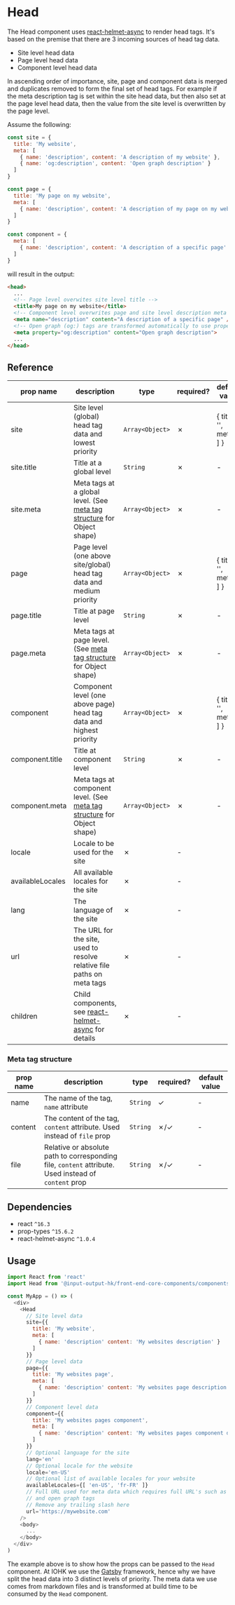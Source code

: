 # Head

The Head component uses [react-helmet-async](https://www.npmjs.com/package/react-helmet-async) to render head tags. It's based on the premise that there are 3 incoming sources of head tag data.

* Site level head data
* Page level head data
* Component level head data

In ascending order of importance, site, page and component data is merged and duplicates removed to form the final set of head tags. For example if the meta description tag is set within the site head data, but then also set at the page level head data, then the value from the site level is overwritten by the page level.

Assume the following:

```javascript
const site = {
  title: 'My website',
  meta: [
    { name: 'description', content: 'A description of my website' },
    { name: 'og:description', content: 'Open graph description' }
  ]
}

const page = {
  title: 'My page on my website',
  meta: [
    { name: 'description', content: 'A description of my page on my website' }
  ]
}

const component = {
  meta: [
    { name: 'description', content: 'A description of a specific page' }
  ]
}
```

will result in the output:

```html
<head>
  ...
  <!-- Page level overwites site level title -->
  <title>My page on my website</title>
  <!-- Component level overwrites page and site level description meta tag -->
  <meta name="description" content="A description of a specific page" />
  <!-- Open graph (og:) tags are transformed automatically to use property instead of name -->
  <meta property="og:description" content="Open graph description">
  ...
</head>
```

## Reference

| prop name | description | type | required? | default value |
| --------- | ----------- | ---- | --------- | ------------- |
| site | Site level (global) head tag data and lowest priority | `Array<Object>` | ✗ | { title: '', meta: [ ] } |
| site.title | Title at a global level | `String` | ✗ | - |
| site.meta | Meta tags at a global level. (See [meta tag structure](#meta-tag-structure) for Object shape) | `Array<Object>` | ✗ | - |
| page | Page level (one above site/global) head tag data and medium priority | `Array<Object>` | ✗ | { title: '', meta: [ ] } |
| page.title | Title at page level | `String` | ✗ | - |
| page.meta | Meta tags at page level. (See [meta tag structure](#meta-tag-structure) for Object shape) | `Array<Object>` | ✗ | - |
| component | Component level (one above page) head tag data and highest priority | `Array<Object>` | ✗ | { title: '', meta: [ ] } |
| component.title | Title at component level | `String` | ✗ | - |
| component.meta | Meta tags at component level. (See [meta tag structure](#meta-tag-structure) for Object shape) | `Array<Object>` | ✗ | - |
| locale | Locale to be used for the site | ✗ | - |
| availableLocales | All available locales for the site | ✗ | - |
| lang | The language of the site | ✗ | - |
| url | The URL for the site, used to resolve relative file paths on meta tags | ✗ | - |
| children | Child components, see [react-helmet-async](https://www.npmjs.com/package/react-helmet-async) for details | ✗ | - |


### Meta tag structure

| prop name | description | type | required? | default value |
| --------- | ----------- | ---- | --------- | ------------- |
| name | The name of the tag, `name` attribute | `String` | ✓ | - |
| content | The content of the tag, `content` attribute. Used instead of `file` prop | `String` | ✗/✓ | - |
| file | Relative or absolute path to corresponding file, `content` attribute. Used instead of `content` prop | `String` | ✗/✓ | - |

## Dependencies

* react `^16.3`
* prop-types `^15.6.2`
* react-helmet-async `^1.0.4`

## Usage

```javascript
import React from 'react'
import Head from '@input-output-hk/front-end-core-components/components/Head'

const MyApp = () => (
  <div>
    <Head
      // Site level data
      site={{
        title: 'My website',
        meta: [
          { name: 'description' content: 'My websites description' }
        ]
      }}
      // Page level data
      page={{
        title: 'My websites page',
        meta: [
          { name: 'description' content: 'My websites page description' }
        ]
      }}
      // Component level data
      component={{
        title: 'My websites pages component',
        meta: [
          { name: 'description' content: 'My websites pages component description' }
        ]
      }}
      // Optional language for the site
      lang='en'
      // Optional locale for the website
      locale='en-US'
      // Optional list of available locales for your website
      availableLocales={[ 'en-US', 'fr-FR' ]}
      // Full URL used for meta data which requires full URL's such as Twitter tags
      // and open graph tags
      // Remove any trailing slash here
      url='https://mywebsite.com'
    />
    <body>
      ...
    </body>
  </div>
)

```

The example above is to show how the props can be passed to the `Head` component. At IOHK we use the [Gatsby](https://www.gatsbyjs.org/) framework, hence why we have split the head data into 3 distinct levels of priority. The meta data we use comes from markdown files and is transformed at build time to be consumed by the `Head` component.
